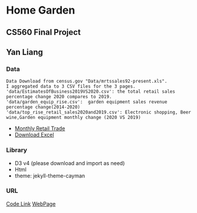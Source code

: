 # Home Garden
## CS560 Final Project 
## Yan Liang

### Data
    Data Download from census.gov "Data/mrtssales92-present.xls". 
    I aggregated data to 3 CSV files for the 3 pages.
    'data/EstimatesOfBusiness2019VS2020.csv': the total retail sales percentage change 2020 compares to 2019.
    'data/garden_equip_rise.csv':  garden equipment sales revenue percentage change(2014-2020)
    'data/top_rise_retail_sales2020and2019.csv': Electronic shopping, Beer wine,Garden equipment monthly change (2020 VS 2019)
- [Monthly Retail Trade](https://www.census.gov/retail/index.html#marts)
- [Download Excel](https://www.census.gov/retail/mrts/www/mrtssales92-present.xls)

### Library
   - D3 v4 (please download and import as need)
   - Html 
   - theme: jekyll-theme-cayman

### URL 
[Code Link](https://github.com/yanliang789/home_garden/tree/gh-pages) 
[WebPage](https://yanliang789.github.io/home_garden/template)